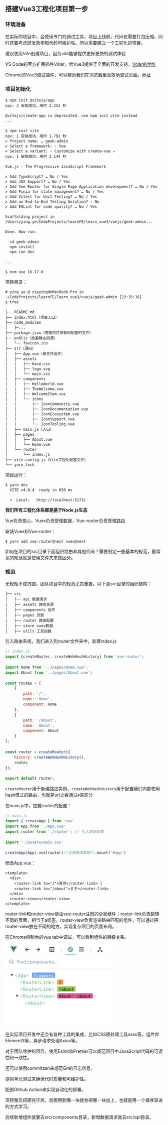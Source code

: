 ## 搭建Vue3工程化项目第一步

### 环境准备

在实际的项目中，会使用专门的调试工具，项目上线前，代码也需要打包压缩，同时还要考虑研发效率和代码可维护性。所以需要建立一个工程化的项目。

建议使用Vite创建项目，因为vite能够提供更好更快的调试体验

VS Code的官方扩展插件Volar，给Vue3提供了全面的开发支持。[Volar的地址](https://marketplace.visualstudio.com/items?itemName=vue.volar)

Chrome的Vue3调试插件，可以帮助我们在浏览器里高效地调试页面。[地址](https://chrome.google.com/webstore/detail/vuejs-devtools/ljjemllljcmogpfapbkkighbhhppjdbg?hl=en)



### 项目初始化

```shell
$ npm init @vitejs/app
npx: 3 安装成功，用时 2.252 秒

@vitejs/create-app is deprecated, use npm init vite instead
...

$ npm init vite       
npx: 1 安装成功，用时 1.792 秒
✔ Project name: … geek-admin
✔ Select a framework: › Vue
✔ Select a variant: › Customize with create-vue ↗
npx: 1 安装成功，用时 2.144 秒

Vue.js - The Progressive JavaScript Framework

✔ Add TypeScript? … No / Yes
✔ Add JSX Support? … No / Yes
✔ Add Vue Router for Single Page Application development? … No / Yes
✔ Add Pinia for state management? … No / Yes
✔ Add Vitest for Unit Testing? … No / Yes
✔ Add an End-to-End Testing Solution? › No
✔ Add ESLint for code quality? … No / Yes

Scaffolding project in /Users/ying.ye/CodeProjects/learnFE/learn_vue3/vuejs/geek-admin...

Done. Now run:

  cd geek-admin
  npm install
  npm run dev
  
...

$ nvm use 16.17.0
```

项目目录：

```
# ying.ye @ xieyingdeMacBook-Pro in ~/CodeProjects/learnFE/learn_vue3/vuejs/geek-admin [23:35:16] 
$ tree                     
.
├── README.md
├── index.html（项目入口）
├── node_modules
│   ├─...
├── package.json（管理项目依赖和配置的文件）
├── public（放置静态资源）
│   └── favicon.ico
├── src（源码）
│   ├── App.vue（单文件组件）
│   ├── assets
│   │   ├── base.css
│   │   ├── logo.svg
│   │   └── main.css
│   ├── components
│   │   ├── HelloWorld.vue
│   │   ├── TheWelcome.vue
│   │   ├── WelcomeItem.vue
│   │   └── icons
│   │       ├── IconCommunity.vue
│   │       ├── IconDocumentation.vue
│   │       ├── IconEcosystem.vue
│   │       ├── IconSupport.vue
│   │       └── IconTooling.vue
│   ├── main.js（入口）
│   ├── pages
│   │   ├── About.vue
│   │   └── Home.vue
│   └── router
│       └── index.js
├── vite.config.js（Vite工程化配置文件）
└── yarn.lock
```

项目运行：

```shell
$ yarn dev
  VITE v4.0.4  ready in 650 ms

  ➜  Local:   http://localhost:5173/
```

**我们所有工程化体系都是基于Node.js生态**

Vue负责核心，Vuex负责管理数据，Vue-router负责管理路由

安装Vuex和Vue-router：

```shell
$ yarn add vue-router@next vuex@next
```

如何在项目的src目录下面组织路由和其他代码？需要制定一些基本的规范，最常见的规范就是使用文件夹来做区分。



### 规范

无规矩不成方圆，团队项目中的规范尤其重要。以下是src目录的组织结构：

```
├── src
│   ├── api 数据请求
│   ├── assets 静态资源
│   ├── components 组件
│   ├── pages 页面
│   ├── router 路由配置
│   ├── store vuex数据
│   ├── utils 工具函数
```

引入路由系统，我们进入到router文件夹中，新建index.js

```javascript
// index.js
import {createRouter, createWebHashHistory} from 'vue-router';

import Home from '../pages/Home.vue';
import About from '../pages/About.vue';

const routes = [
    {
        path: '/',
        name: 'Home',
        component: Home
    },
    {
        path: '/about',
        name: 'About',
        component: About
    }
];

const router = createRouter({
    history: createWebHashHistory(),
    routes
});

export default router;
```

`createRouter`用于新建路由实例，`createWebHashHistory`用于配置我们内部使用hash模式的路由，也就是url上会通过`#`来区分

在main.js中，加载router的配置：

```javascript
// main.js
import { createApp } from 'vue'
import App from './App.vue'
import router from './router'; // 引入路由配置

import './assets/main.css'

createApp(App).use(router)/*注册路由数据*/.mount('#app')
```

修改App.vue：

```vue
<template>
  <div>
    <router-link to="/">首页</router-link> |
    <router-link to="/about">关于</router-link>
  </div>
  <router-view></router-view>
</template>
```

router-link和router-view是由vue-router注册的全局组件；router-link负责跳转不同的页面，相当于a标签，router-view负责渲染路由匹配的组件，可以通过把router-view放在不同的地方，实现复杂项目的页面布局。

在Chrome控制台的vue tab中调试，可以看到组件的层级关系。

<img src="../imgs/vue-devtool.png" alt="vue-devtool" style="zoom:50%;" />

在实际项目开发中还会有各种工具的集成，比如CSS预处理工具sass等，组件库Element3等，异步请求处理Axios等。

对于团队维护的项目，使用Eslint和Prettier可以规范项目中JavaScript代码的可读性和一致性。

还可以使用commitzen来规范Git的日志信息。

提供单元测试来确保代码质量和可维护性。

配置Github Action来实现自动化的部署。

项目雏形搭建完毕后，后面用到哪一块就会把哪一块加上，也就是用一个循序渐进的方式学习。



后续新增组件就要去src/components目录，新增数据请求就去src/api目录。